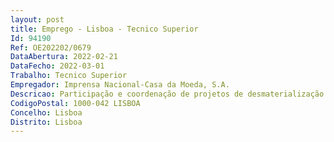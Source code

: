```yaml
--- 
layout: post
title: Emprego - Lisboa - Tecnico Superior
Id: 94190
Ref: OE202202/0679
DataAbertura: 2022-02-21
DataFecho: 2022-03-01
Trabalho: Tecnico Superior
Empregador: Imprensa Nacional-Casa da Moeda, S.A.
Descricao: Participação e coordenação de projetos de desmaterialização de processos, nomeadamente no desenho, implementação, configuração e manutenção de sistemas informáticos de suporte à reengenharia de processos, e também administrar formação e prestar suporte aos utilizadores das respetivas ferramentas.(Anexar o Curriculum Vitae ao processo de candidatura, incluir os contactos pessoais)
CodigoPostal: 1000-042 LISBOA
Concelho: Lisboa
Distrito: Lisboa
--- 
```

